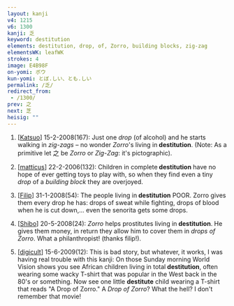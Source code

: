 ```yaml
---
layout: kanji
v4: 1215
v6: 1300
kanji: 乏
keyword: destitution
elements: destitution, drop, of, Zorro, building blocks, zig-zag
elementsWK: leafWK
strokes: 4
image: E4B98F
on-yomi: ボウ
kun-yomi: とぼ.しい、とも.しい
permalink: /乏/
redirect_from:
 - /1300/
prev: 之
next: 芝
heisig: ""
---
```


1) [<a href="http://kanji.koohii.com/profile/Katsuo">Katsuo</a>] 15-2-2008(167): Just one <em>drop</em> (of alcohol) and he starts walking in <em>zig-zags</em> – no wonder <em>Zorro</em>&#039;s living in<strong> destitution</strong>. (Note: As a primitive let 之 be <em>Zorro</em> or <em>Zig-Zag</em>: it&#039;s pictographic).

2) [<a href="http://kanji.koohii.com/profile/matticus">matticus</a>] 22-2-2006(132): Children in complete<strong> destitution</strong> have no hope of ever getting toys to play with, so when they find even a tiny <em>drop</em> of a <em>building block</em> they are overjoyed.

3) [<a href="http://kanji.koohii.com/profile/Filip">Filip</a>] 31-1-2008(54): The people living in<strong> destitution</strong> POOR. Zorro gives them every drop he has: drops of sweat while fighting, drops of blood when he is cut down,... even the senorita gets some drops.

4) [<a href="http://kanji.koohii.com/profile/Shibo">Shibo</a>] 20-5-2008(24): <em>Zorro</em> helps prostitutes living in<strong> destitution</strong>. He gives them money, in return they allow him to cover them in <em>drops of Zorro</em>. What a philanthropist! (thanks filip!).

5) [<a href="http://kanji.koohii.com/profile/digicult">digicult</a>] 15-6-2009(12): This is bad story, but whatever, it works, I was having real trouble with this kanji: On those Sunday morning World Vision shows you see African children living in total<strong> destitution</strong>, often wearing some wacky T-shirt that was popular in the West back in the 80&#039;s or something. Now see one little <strong>destitute</strong> child wearing a T-shirt that reads &quot;A Drop of Zorro.&quot; A <em>Drop of Zorro</em>? What the hell? I don&#039;t remember that movie!

